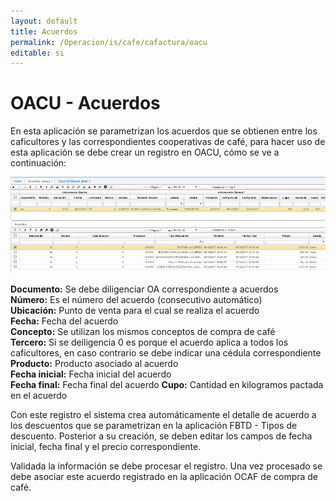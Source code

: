 ```yaml
---
layout: default
title: Acuerdos
permalink: /Operacion/is/cafe/cafactura/oacu
editable: si
---
```


# OACU - Acuerdos

En esta aplicación se parametrizan los acuerdos que se obtienen entre los caficultores y las correspondientes cooperativas de café, para hacer uso de esta aplicación se debe crear un registro en OACU, cómo se ve a continuación:

![](acuerdos.png)

**Documento:** Se debe diligenciar OA correspondiente a acuerdos  
**Número:** Es el número del acuerdo (consecutivo automático)  
**Ubicación:** Punto de venta para el cual se realiza el acuerdo  
**Fecha:** Fecha del acuerdo  
**Concepto:** Se utilizan los mismos conceptos de compra de café  
**Tercero:** Si se deiligencia 0 es porque el acuerdo aplica a todos los caficultores, en caso contrario se debe indicar una cédula correspondiente  
**Producto:** Producto asociado al acuerdo  
**Fecha inicial:** Fecha inicial del acuerdo  
**Fecha final:** Fecha final del acuerdo
**Cupo:** Cantidad en kilogramos pactada en el acuerdo

Con este registro el sistema crea automáticamente el detalle de acuerdo a los descuentos que se parametrizan en la aplicación FBTD - Tipos de descuento. Posterior a su creación, se deben editar los campos de fecha inicial, fecha final y el precio correspondiente.

Validada la información se debe procesar el registro. Una vez procesado se debe asociar este acuerdo registrado en la aplicación OCAF de compra de café.
